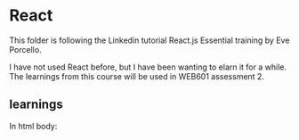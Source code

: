 # React

This folder is following the Linkedin tutorial React.js Essential training by Eve Porcello.

I have not used React before, but I have been wanting to elarn it for a while. The learnings from this course will be used in WEB601 assessment 2.


## learnings

In html body:
<script type="type/javascript">
    ReactDom.render(React.createElement('tag', properties, 'Text'), document.getElementById('root'));
</script>
